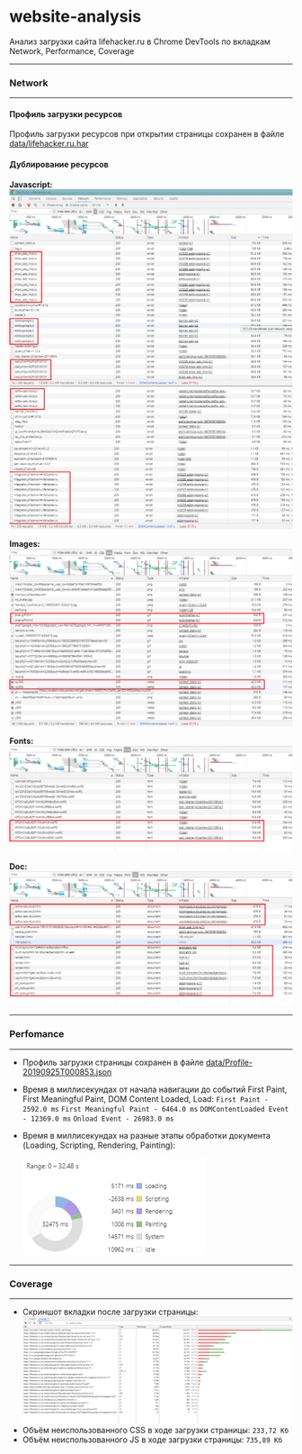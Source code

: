 # website-analysis
Анализ загрузки сайта lifehacker.ru в Chrome DevTools по вкладкам Network, Performance, Coverage


***
### Network
***
#### Профиль загрузки ресурсов
Профиль загрузки ресурсов при открытии страницы сохранен в файле [data/lifehacker.ru.har](data/lifehacker.ru.har)

#### Дублирование ресурсов

**Javascript:**
![](screenshots/js1.png)
![](screenshots/js2.png)
![](screenshots/js3.png)

**Images:**
![](screenshots/img.png)

**Fonts:**
![](screenshots/fonts.png)

**Doc:**
![](screenshots/doc.png)

 

 

 




***
### Perfomance
***
* Профиль загрузки страницы сохранен в файле [data/Profile-20190925T000853.json](data/lifehacker.ru.har)
* Время в миллисекундах от начала навигации до событий First Paint, First Meaningful Paint, DOM Content Loaded, Load:
`First Paint - 2592.0 ms`
`First Meaningful Paint - 6464.0 ms`
`DOMContentLoaded Event - 12369.0 ms`
`Onload Event - 26983.0 ms`
* Время в миллисекундах на разные этапы обработки документа (Loading, Scripting, Rendering, Painting):  

    ![](screenshots/perfomance.png)
***
### Coverage
***
* Cкриншот вкладки после загрузки страницы: 
    ![](screenshots/coverage.png)
* Объём неиспользованного CSS в ходе загрузки страницы: `233,72 Кб`
* Объём неиспользованного JS в ходе загрузки страницы: `735,89 Кб`


